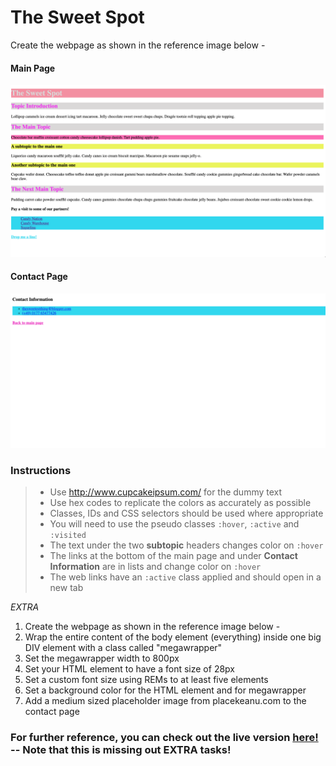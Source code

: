 # The Sweet Spot

Create the webpage as shown in the reference image below -

#### Main Page

![main page](images/main.png)

#### Contact Page

![contact page](images/contact.png)

### Instructions

> - Use http://www.cupcakeipsum.com/ for the dummy text
> - Use hex codes to replicate the colors as accurately as possible
> - Classes, IDs and CSS selectors should be used where appropriate
> - You will need to use the pseudo classes `:hover`, `:active` and `:visited`
> - The text under the two **subtopic** headers changes color on `:hover`
> - The links at the bottom of the main page and under **Contact Information** are in lists and change color on `:hover`
> - The web links have an `:active` class applied and should open in a new tab

*EXTRA*
1. Create the webpage as shown in the reference image below -
2. Wrap the entire content of the body element (everything) inside one big DIV element with a class called "megawrapper"
3. Set the megawrapper width to 800px
4. Set your HTML element to have a font size of 28px
5. Set a custom font size using REMs to at least five elements
6. Set a background color for the HTML element and for megawrapper
7. Add a medium sized placeholder image from placekeanu.com to the contact page

### For further reference, you can check out the live version [here!](https://digitalcareerinstitute.github.io/UIB-content-the-sweet-spot/index.html) -- Note that this is missing out EXTRA tasks!
